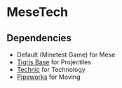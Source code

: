 # MeseTech

## Dependencies
* Default (Minetest Game) for Mese
* [Tigris Base](https://github.com/tigris-mt/tigris_base) for Projectiles
* [Technic](https://github.com/minetest-mods/technic) for Technology
* [Pipeworks](https://github.com/minetest-mods/pipeworks) for Moving
